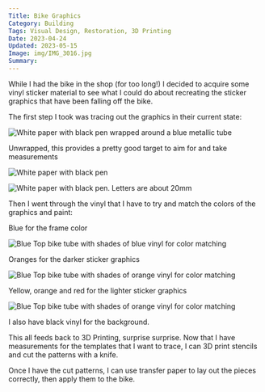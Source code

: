 ```yaml
---
Title: Bike Graphics
Category: Building
Tags: Visual Design, Restoration, 3D Printing
Date: 2023-04-24
Updated: 2023-05-15
Image: img/IMG_3016.jpg
Summary: 
---
```


While I had the bike in the shop (for too long!) I decided to acquire some
vinyl sticker material to see what I could do about recreating the sticker
graphics that have been falling off the bike.

The first step I took was tracing out the graphics in their current state:

![White paper with black pen wrapped around a blue metallic tube]({attach}/img/IMG_3003.jpg)

Unwrapped, this provides a pretty good target to aim for and take measurements

![White paper with black pen]({attach}/img/IMG_3004.jpg)

![White paper with black pen. Letters are about 20mm]({attach}/img/IMG_3010.jpg)

Then I went through the vinyl that I have to try and match the colors of the
graphics and paint:

Blue for the frame color

![Blue Top bike tube with shades of blue vinyl for color matching]({attach}/img/IMG_3016.jpg)

Oranges for the darker sticker graphics

![Blue Top bike tube with shades of orange vinyl for color matching]({attach}/img/IMG_3013.jpg)

Yellow, orange and red for the lighter sticker graphics

![Blue Top bike tube with shades of orange vinyl for color matching]({attach}/img/IMG_3018.jpg)

I also have black vinyl for the background.

This all feeds back to 3D Printing, surprise surprise. Now that I have
measurements for the templates that I want to trace, I can 3D print stencils
and cut the patterns with a knife.

Once I have the cut patterns, I can use transfer paper to lay out the pieces
correctly, then apply them to the bike.
